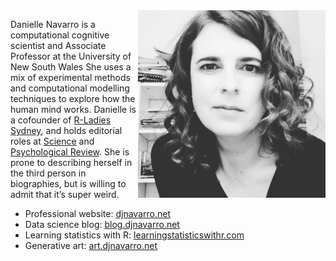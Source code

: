 
<img align="right" src="https://raw.githubusercontent.com/djnavarro/djnavarro/master/danielle.jpg" width="300">

Danielle Navarro is a computational cognitive scientist and Associate Professor at the University of New South Wales She uses a mix of experimental methods and computational modelling techniques to explore how the human mind works. Danielle is a cofounder of [R-Ladies Sydney](https://rladiessydney.org), and holds editorial roles at [Science](https://www.sciencemag.org/) and [Psychological Review](https://www.apa.org/pubs/journals/rev/). She is prone to describing herself in the third person in biographies, but is willing to admit that it’s super weird.

- Professional website: [djnavarro.net](https://djnavarro.net)
- Data science blog: [blog.djnavarro.net](https://blog.djnavarro.net)
- Learning statistics with R: [learningstatisticswithr.com](https://learningstatisticswithr.com)
- Generative art: [art.djnavarro.net](https://art.djnavarro.net)


